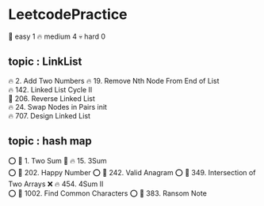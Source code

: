 # LeetcodePractice

🎈   easy       1
🔥   medium     4
💀   hard       0

## topic : LinkList

🔥 2. Add Two Numbers
🔥 19. Remove Nth Node From End of List  
🔥 142. Linked List Cycle II  
🎈 206. Reverse Linked List  
🔥 24. Swap Nodes in Pairs init  
🔥 707. Design Linked List  

## topic : hash map

⭕ 🎈 1. Two Sum
🚩 🔥 15. 3Sum  
⭕ 🎈 202. Happy Number
⭕ 🎈 242. Valid Anagram
⭕ 🎈 349. Intersection of Two Arrays 
❌ 🔥 454. 4Sum II   
⭕ 🎈 1002. Find Common Characters
⭕ 🎈 383. Ransom Note
